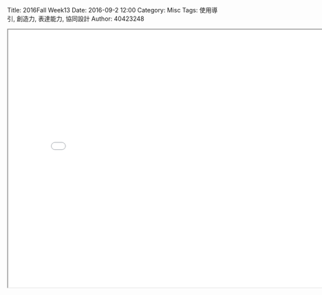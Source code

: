 Title: 2016Fall Week13
Date: 2016-09-2 12:00
Category: Misc
Tags: 使用導引, 創造力, 表達能力, 協同設計
Author: 40423248

<iframe src="./../data/W12-2-S.html" width="800" height="600"></iframe>

